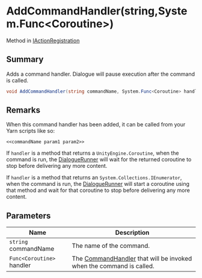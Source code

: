 # AddCommandHandler(string,System.Func\<Coroutine>)

Method in [IActionRegistration](yarn.unity.iactionregistration.md)

## Summary

Adds a command handler. Dialogue will pause execution after the command is called.

```csharp
void AddCommandHandler(string commandName, System.Func<Coroutine> handler);
```

## Remarks

When this command handler has been added, it can be called from your Yarn scripts like so:

```
<<commandName param1 param2>>
```

If `handler` is a method that returns a `UnityEngine.Coroutine`, when the command is run, the [DialogueRunner](yarn.unity.dialoguerunner.md) will wait for the returned coroutine to stop before delivering any more content.

If `handler` is a method that returns an `System.Collections.IEnumerator`, when the command is run, the [DialogueRunner](yarn.unity.dialoguerunner.md) will start a coroutine using that method and wait for that coroutine to stop before delivering any more content.

## Parameters

| Name                      | Description                                                                                   |
| ------------------------- | --------------------------------------------------------------------------------------------- |
| `string` commandName      | The name of the command.                                                                      |
| `Func<Coroutine>` handler | The [CommandHandler](yarn.commandhandler.md) that will be invoked when the command is called. |
